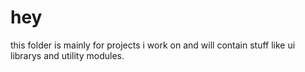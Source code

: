 # hey
this folder is mainly for projects i work on and will contain stuff like ui librarys and utility modules.
